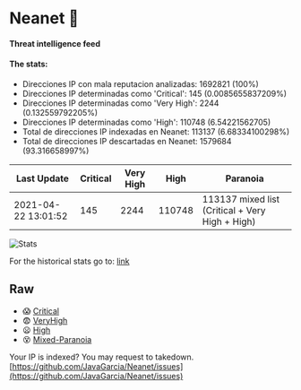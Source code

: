 # Neanet :hocho:
#### Threat intelligence feed
#### The stats:

- Direcciones IP con mala reputacion analizadas: 1692821 (100%)
- Direcciones IP determinadas como 'Critical':  145 (0.0085655837209%)
- Direcciones IP determinadas como 'Very High':  2244 (0.132559792205%)
- Direcciones IP determinadas como 'High':  110748 (6.54221562705)
- Total de direcciones IP indexadas en Neanet:  113137 (6.68334100298%)
- Total de direcciones IP descartadas en Neanet:  1579684 (93.316658997%)

| Last Update | Critical | Very High | High | Paranoia |
| --- | --- | --- | --- | --- |
| 2021-04-22 13:01:52 | 145 | 2244 | 110748 | 113137 mixed list (Critical + Very High + High)|

![Stats](https://docs.google.com/spreadsheets/d/e/2PACX-1vSnaNMIXVabIpDJjufMlzH7poXnshF3mgd8Is1g9ytUEzVsP5my4Trn8f-xkoLLQ38xpL3HtmUexLo6/pubchart?oid=501124687&format=image)

For the historical stats go to: [link](/stats.csv)
## Raw
- :scream: [Critical](https://raw.githubusercontent.com/JavaGarcia/Neanet/master/blacklists/neanet_critical.txt)
- :fearful: [VeryHigh](https://raw.githubusercontent.com/JavaGarcia/Neanet/master/blacklists/neanet_veryHigh.txtt)
- :frowning: [High](https://raw.githubusercontent.com/JavaGarcia/Neanet/master/blacklists/neanet_high.txt)
- :dizzy_face: [Mixed-Paranoia](https://raw.githubusercontent.com/JavaGarcia/Neanet/master/blacklists/neanet_all.txt)


Your IP is indexed? You may request to takedown. [https://github.com/JavaGarcia/Neanet/issues](https://github.com/JavaGarcia/Neanet/issues)
















































































































































































































































































































































































































































































































































































































































































































































































































































































































































































































































































































































































































































































































































































































































































































































































































































































































































































































































































































































































































































































































































































































































































































































































































































































































































































































































































































































































































































































































































































































































































































































































































































































































































































































































































































































































































































































































































































































































































































































































































































































































































































































































































































































































































































































































































































































































































































































































































































































































































































































































































































































































































































































































































































































































































































































































































































































































































































































































































































































































































